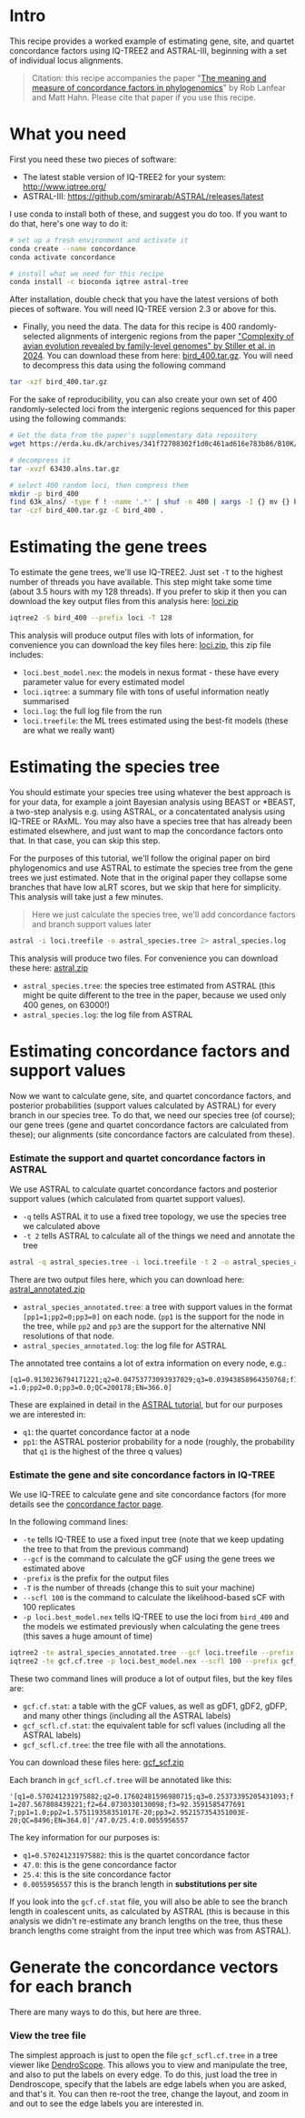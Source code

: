 # Intro

This recipe provides a worked example of estimating gene, site, and quartet concordance factors using IQ-TREE2 and ASTRAL-III, beginning with a set of individual locus alignments.

> Citation: this recipe accompanies the paper "[The meaning and measure of concordance factors in phylogenomics](https://doi.org/10.32942/X27617)" by Rob Lanfear and Matt Hahn. Please cite that paper if you use this recipe. 

# What you need

First you need these two pieces of software:

* The latest stable version of IQ-TREE2 for your system: http://www.iqtree.org/
* ASTRAL-III: https://github.com/smirarab/ASTRAL/releases/latest

I use conda to install both of these, and suggest you do too. If you want to do that, here's one way to do it:

```bash
# set up a fresh environment and activate it
conda create --name concordance
conda activate concordance

# install what we need for this recipe
conda install -c bioconda iqtree astral-tree
```

After installation, double check that you have the latest versions of both pieces of software. You will need IQ-TREE version 2.3 or above for this. 

* Finally, you need the data. The data for this recipe is 400 randomly-selected alignments of intergenic regions from the paper ["Complexity of avian evolution revealed by family-level genomes" by Stiller et al. in 2024](https://doi.org/10.1038/s41586-024-07323-1). You can download these from here: [bird_400.tar.gz](https://github.com/user-attachments/files/15894364/bird_400.tar.gz). You will need to decompress this data using the following command

```bash
tar -xzf bird_400.tar.gz
```

For the sake of reproducibility, you can also create your own set of 400 randomly-selected loci from the intergenic regions sequenced for this paper using the following commands:

```bash
# Get the data from the paper's supplementary data repository
wget https://erda.ku.dk/archives/341f72708302f1d0c461ad616e783b86/B10K/data_upload/01_alignments_and_gene_trees/intergenic_regions/63430.alns.tar.gz

# decompress it
tar -xvzf 63430.alns.tar.gz

# select 400 random loci, then compress them
mkdir -p bird_400
find 63k_alns/ -type f ! -name '.*' | shuf -n 400 | xargs -I {} mv {} bird_400/ # avoid files that start with '.'
tar -czf bird_400.tar.gz -C bird_400 .
```

# Estimating the gene trees

To estimate the gene trees, we'll use IQ-TREE2. Just set `-T` to the highest number of threads you have available. This step might take some time (about 3.5 hours with my 128 threads). If you prefer to skip it then you can download the key output files from this analysis here: 
[loci.zip](https://github.com/user-attachments/files/15907618/loci.zip)


```bash
iqtree2 -S bird_400 --prefix loci -T 128
```

This analysis will produce output files with lots of information, for convenience you can download the key files here: [loci.zip](https://github.com/user-attachments/files/15907618/loci.zip), this zip file includes:

* `loci.best_model.nex`: the models in nexus format - these have every parameter value for every estimated model
* `loci.iqtree`: a summary file with tons of useful information neatly summarised
* `loci.log`: the full log file from the run
* `loci.treefile`: the ML trees estimated using the best-fit models (these are what we really want)

# Estimating the species tree

You should estimate your species tree using whatever the best approach is for your data, for example a joint Bayesian analysis using BEAST or *BEAST, a two-step analysis e.g. using ASTRAL, or a concatentated analysis using IQ-TREE or RAxML. You may also have a species tree that has already been estimated elsewhere, and just want to map the concordance factors onto that. In that case, you can skip this step. 

For the purposes of this tutorial, we'll follow the original paper on bird phylogenomics and use ASTRAL to estimate the species tree from the gene trees we just estimated. Note that in the original paper they collapse some branches that have low aLRT scores, but we skip that here for simplicity. This analysis will take just a few minutes.

> Here we just calculate the species tree, we'll add concordance factors and branch support values later

```bash
astral -i loci.treefile -o astral_species.tree 2> astral_species.log
```

This analysis will produce two files. For convenience you can download these here: 
[astral.zip](https://github.com/user-attachments/files/15907833/astral.zip)


* `astral_species.tree`: the species tree estimated from ASTRAL (this might be quite different to the tree in the paper, because we used only 400 genes, on 63000!)
* `astral_species.log`: the log file from ASTRAL

# Estimating concordance factors and support values

Now we want to calculate gene, site, and quartet concordance factors, and posterior probabilities (support values calculated by ASTRAL) for every branch in our species tree. To do that, we need our species tree (of course); our gene trees (gene and quartet concordance factors are calculated from these); our alignments (site concordance factors are calculated from these).

### Estimate the support and quartet concordance factors in ASTRAL

We use ASTRAL to calculate quartet concordance factors and posterior support values (which calculated from quartet support values). 

* `-q` tells ASTRAL it to use a fixed tree topology, we use the species tree we calculated above
* `-t 2` tells ASTRAL to calculate all of the things we need and annotate the tree

```bash
astral -q astral_species.tree -i loci.treefile -t 2 -o astral_species_annotated.tree 2> astral_species_annotated.log
```

There are two output files here, which you can download here: 
[astral_annotated.zip](https://github.com/user-attachments/files/15908295/astral_annotated.zip)


* `astral_species_annotated.tree`: a tree with support values in the format `[pp1=1;pp2=0;pp3=0]` on each node. (`pp1` is the support for the node in the tree, while `pp2` and `pp3` are the support for the alternative NNI resolutions of that node.
* `astral_species_annotated.log`: the log file for ASTRAL

The annotated tree contains a lot of extra information on every node, e.g.:

```
[q1=0.9130236794171221;q2=0.04753773093937029;q3=0.03943858964350768;f1=334.1666666666667;f2=17.398809523809526;f3=14.43452380952381;pp1
=1.0;pp2=0.0;pp3=0.0;QC=200178;EN=366.0]
```

These are explained in detail in the [ASTRAL tutorial](https://github.com/smirarab/ASTRAL/blob/master/astral-tutorial.md), but for our purposes we are interested in:

* `q1`: the quartet concordance factor at a node
* `pp1`: the ASTRAL posterior probability for a node (roughly, the probability that `q1` is the highest of the three q values)

### Estimate the gene and site concordance factors in IQ-TREE

We use IQ-TREE to calculate gene and site concordance factors (for more details see the [concordance factor page](http://www.iqtree.org/doc/Concordance-Factor).

In the following command lines:

* `-te` tells IQ-TREE to use a fixed input tree (note that we keep updating the tree to that from the previous command)
* `--gcf` is the command to calculate the gCF using the gene trees we estimated above
* `-prefix` is the prefix for the output files
* `-T` is the number of threads (change this to suit your machine)
* `--scfl 100` is the command to calculate the likelihood-based sCF with 100 replicates
* `-p loci.best_model.nex` tells IQ-TREE to use the loci from `bird_400` and the models we estimated previously when calculating the gene trees (this saves a huge amount of time)

```bash
iqtree2 -te astral_species_annotated.tree --gcf loci.treefile --prefix gcf -T 128
iqtree2 -te gcf.cf.tree -p loci.best_model.nex --scfl 100 --prefix gcf_scfl -T 128
```

These two command lines will produce a lot of output files, but the key files are:

* `gcf.cf.stat`: a table with the gCF values, as well as gDF1, gDF2, gDFP, and many other things (including all the ASTRAL labels)
* `gcf_scfl.cf.stat`: the equivalent table for scfl values (including all the ASTRAL labels)
* `gcf_scfl.cf.tree`: the tree file with all the annotations. 

You can download these files here: 
[gcf_scf.zip](https://github.com/user-attachments/files/15909874/gcf_scf.zip)

Each branch in `gcf_scfl.cf.tree` will be annotated like this:

`'[q1=0.570241231975882;q2=0.17602481596980715;q3=0.25373395205431093;f1=207.567808439221;f2=64.0730330130098;f3=92.3591585477691
7;pp1=1.0;pp2=1.575119358351017E-20;pp3=2.952157354351003E-20;QC=8496;EN=364.0]'/47.0/25.4:0.0055956557`

The key information for our purposes is:

* `q1=0.570241231975882`: this is the quartet concordance factor
* `47.0`: this is the gene concordance factor
* `25.4`: this is the site concordance factor
* `0.0055956557` this is the branch length in **substitutions per site**

If you look into the `gcf.cf.stat` file, you will also be able to see the branch length in coalescent units, as calculated by ASTRAL (this is because in this analysis we didn't re-estimate any branch lengths on the tree, thus these branch lengths come straight from the input tree which was from ASTRAL). 

# Generate the concordance vectors for each branch

There are many ways to do this, but here are three. 

### View the tree file

The simplest approach is just to open the file `gcf_scfl.cf.tree` in a tree viewer like [DendroScope](https://github.com/husonlab/dendroscope3/releases/latest). This allows you to view and manipulate the tree, and also to put the labels on every edge. To do this, just load the tree in Dendroscope, specify that the labels are edge labels when you are asked, and that's it. You can then re-root the tree, change the layout, and zoom in and out to see the edge labels you are interested in. 

